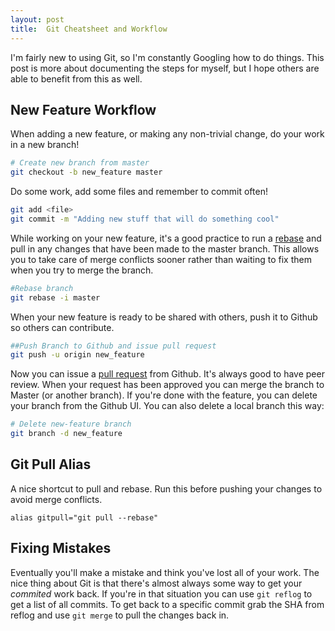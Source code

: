 ```yaml
---
layout: post
title:  Git Cheatsheet and Workflow
---
```


I'm fairly new to using Git, so I'm constantly Googling how to do things.  This post is more about documenting the steps for myself, but I hope others are able to benefit from this as well.

## New Feature Workflow

When adding a new feature, or making any non-trivial change, do your work in a new branch!

``` bash
# Create new branch from master
git checkout -b new_feature master
```

Do some work, add some files and remember to commit often!

```bash
git add <file>
git commit -m "Adding new stuff that will do something cool"
```

While working on your new feature, it's a good practice to run a [rebase](https://help.github.com/articles/about-git-rebase/) and pull in any changes that have been made to the master branch.  This allows you to take care of merge conflicts sooner rather than waiting to fix them when you try to merge the branch.

```bash
#Rebase branch
git rebase -i master
```

When your new feature is ready to be shared with others, push it to Github so others can contribute.

```bash
##Push Branch to Github and issue pull request
git push -u origin new_feature
```

Now you can issue a [pull request](https://help.github.com/articles/using-pull-requests/) from Github.  It's always good to have peer review.  When your request has been approved you can merge the branch to Master (or another branch).  If you're done with the feature, you can delete your branch from the Github UI.  You can also delete a local branch this way:

```bash
# Delete new-feature branch
git branch -d new_feature
```

## Git Pull Alias

A nice shortcut to pull and rebase.  Run this before pushing your changes to avoid merge conflicts.

```
alias gitpull="git pull --rebase"
```

## Fixing Mistakes

Eventually you'll make a mistake and think you've lost all of your work.  The nice thing about Git is that there's almost always some way to get your *commited* work back.  If you're in that situation you can use `git reflog` to get a list of all commits.  To get back to a specific commit grab the SHA from reflog and use `git merge` to pull the changes back in.
